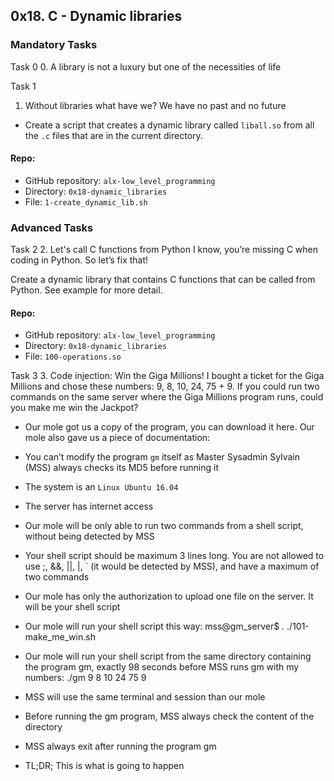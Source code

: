 ## 0x18. C - Dynamic libraries

### Mandatory Tasks 

Task 0 
0. A library is not a luxury but one of the necessities of life

Task 1 
1. Without libraries what have we? We have no past and no future
* Create a script that creates a dynamic library called `liball.so` from all the `.c` files that are in the current directory.

#### Repo:
   * GitHub repository: `alx-low_level_programming`
   * Directory: `0x18-dynamic_libraries`
   * File: `1-create_dynamic_lib.sh`

### Advanced Tasks

Task 2
2. Let's call C functions from Python
I know, you’re missing C when coding in Python. So let’s fix that!

Create a dynamic library that contains C functions that can be called from Python. See example for more detail.

#### Repo:
   * GitHub repository: `alx-low_level_programming`
   *  Directory: `0x18-dynamic_libraries`
   *  File: `100-operations.so`

Task 3 
3. Code injection: Win the Giga Millions! 
I bought a ticket for the Giga Millions and chose these numbers: 9, 8, 10, 24, 75 + 9. If you could run two commands on the same server where the Giga Millions program runs, could you make me win the Jackpot?

   * Our mole got us a copy of the program, you can download it here. Our mole also gave us a piece of documentation:


   * You can’t modify the program `gm` itself as Master Sysadmin Sylvain (MSS) always checks its MD5 before running it
   * The system is an `Linux Ubuntu 16.04`
   * The server has internet access
   * Our mole will be only able to run two commands from a shell script, without being detected by MSS
   * Your shell script should be maximum 3 lines long. You are not allowed to use ;, &&, ||, |, ` (it would be detected by MSS), and have a maximum of two commands
   * Our mole has only the authorization to upload one file on the server. It will be your shell script
   * Our mole will run your shell script this way: mss@gm_server$ . ./101-make_me_win.sh
   * Our mole will run your shell script from the same directory containing the program gm, exactly 98 seconds before MSS runs gm with my numbers: ./gm 9 8 10 24 75 9
   * MSS will use the same terminal and session than our mole
   * Before running the gm program, MSS always check the content of the directory
   * MSS always exit after running the program gm
   * TL;DR; This is what is going to happen
